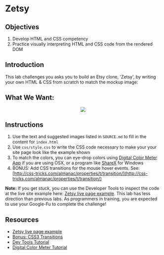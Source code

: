 # Zetsy

## Objectives

1. Develop HTML and CSS competency
2. Practice visually interpreting HTML and CSS code from the rendered DOM

## Introduction

This lab challenges you asks you to build an Etsy clone, 'Zetsy', by writing
your own HTML & CSS from scratch to match the mockup image:


## What We Want:

<p align="center">
<img src="https://curriculum-content.s3.amazonaws.com/fewds-css/fe-zetsy-complete.jpg">
</p>


## Instructions

1. Use the text and suggested images listed in `SOURCE.md` to fill in the content for `index.html`
2. Use `css/style.css` to write the CSS code necessary to make your your site page look like the example shown
3. To match the colors, you can eye-drop colors using [Digital Color Meter App](http://www.techrepublic.com/blog/apple-in-the-enterprise/discover-the-digitalcolor-meter-tool-on-your-mac/#) if you are using OSX, or a program like [ShareX](https://getsharex.com/) for Windows
4. BONUS: Add CSS transitions for the mouse hover events. See: [http://css-tricks.com/almanac/properties/t/transition/](http://css-tricks.com/almanac/properties/t/transition/)

**Note:** If you get stuck, you can use the Developer Tools to inspect the code at the
live site example here: [Zetsy live page
example](http://learn-co-curriculum.github.io/fe-zetsy/). This lab has less
direction than previous labs. As programmers in training, you are expected to
use your Google-Fu to complete the challenge!

## Resources

 * [Zetsy live page example](http://learn-co-curriculum.github.io/fe-zetsy/)
 * [Bonus: CSS3 Transitions](http://css-tricks.com/almanac/properties/t/transition/)
 * [Dev Tools Tutorial](http://code.tutsplus.com/tutorials/chrome-dev-tools-markup-and-style--net-27149)
 * [Digital Color Meter Tutorial](http://www.techrepublic.com/blog/apple-in-the-enterprise/discover-the-digitalcolor-meter-tool-on-your-mac/#)

